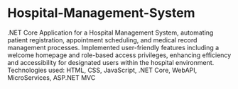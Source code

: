 # Hospital-Management-System
.NET Core Application for a Hospital Management System, automating patient registration, appointment scheduling, and medical record management processes.
Implemented user-friendly features including a welcome homepage and role-based access privileges, enhancing efficiency and accessibility for designated users within the hospital environment.
Technologies used: HTML, CSS, JavaScript, .NET Core, WebAPI, MicroServices, ASP.NET MVC
